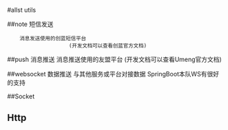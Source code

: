 #allst utils

##note 短信发送
        
        消息发送使用的创蓝短信平台
                        (开发文档可以查看创蓝官方文档)
        
##push 消息推送
        消息推送使用的友盟平台
                        (开发文档可以查看Umeng官方文档)

##websocket 数据推送
        与其他服务或平台对接数据
                        SpringBoot本队WS有很好的支持
        

##Socket

## Http 





